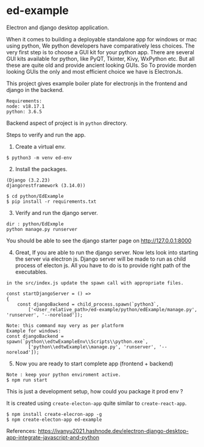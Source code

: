 # ed-example
Electron and django desktop application.

When it comes to building a deployable standalone app for windows or mac using python, We python developers have comparatively less choices. The very first step is to choose a GUI kit for your python app. There are several GUI kits available for python, like PyQT, Tkinter, Kivy, WxPython etc. But all these are quite old and provide ancient looking GUIs. So To provide morden looking GUIs the only and most efficient choice we have is ElectronJs.

This project gives example boiler plate for electronjs in the frontend and django in the backend.

```
Requirements:
node: v18.17.1
python: 3.6.5
```

Backend aspect of project is in `python` directory.

Steps to verify and run the app.
1. Create a virtual env.
```
$ python3 -m venv ed-env
``` 
2. Install the packages.
```
(Django (3.2.23)
djangorestframework (3.14.0))

$ cd python/EdExample
$ pip install -r requirements.txt
```
3. Verify and run the django server.
```
dir : python/EdExmple
python manage.py runserver
```
You should be able to see the django starter page on http://127.0.0.1:8000 

4. Great, If you are able to run the django server. Now lets look into starting the server via electron js.
Django server will be made to run as child process of electon js.
All you have to do is to provide right path of the executables.
```
in the src/index.js update the spawn call with appropriate files.

const startDjangoServer = () =>
{
    const djangoBackend = child_process.spawn(`python3`,
        ['<User_relative_path>/ed-example/python/edExample/manage.py', 'runserver', '--noreload']);

Note: this command may very as per platform
Example for windows:
const djangoBackend = spawn(`python\\edtwExampleEnv\\Scripts\\python.exe`,
        ['python\\edtwExample\\manage.py', 'runserver', '--noreload']);
```
5. Now you are ready to start complete app (frontend + backend)
```
Note : keep your python enviroment active.
$ npm run start
```

This is just a development setup, how could you package it prod env ?


It is created using `create-electon-app` quite similar to `create-react-app`. 
```
$ npm install create-elecron-app -g
$ npm create-electon-app ed-example
```

References:
https://ivanyu2021.hashnode.dev/electron-django-desktop-app-integrate-javascript-and-python


